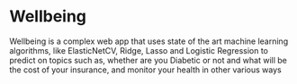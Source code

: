 # Wellbeing

Wellbeing is a complex web app that uses state of the art machine learning algorithms, like ElasticNetCV, Ridge, Lasso and Logistic Regression to predict on topics such as, whether are you Diabetic or not and what will be the cost of your insurance, and monitor your health in other various ways
